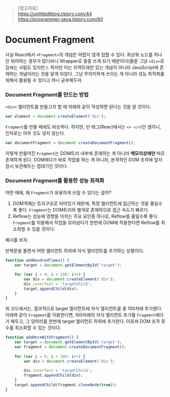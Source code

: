 > [참고자료]  
> https://untitledtblog.tistory.com/44  
> https://programmer-seva.tistory.com/60  

# Document Fragment
사실 React에서 `<Fragment>`의 개념은 어렵지 않게 접할 수 있다. 최상위 노드를 하나만 둬야하는 경우가 많다보니 Wrapper로 종종 쓰게 되기 때문이다(물론 그냥 `<div>`로 감싸는 사람도 있지만.). 하지만 이는 리액트에만 있는 개념이 아니라 JavaScript에 존재하는 개념이라는 것을 알게 되었다. 그냥 무의미하게 쓰이는 게 아니라 성능 최적화를 위해서 활용될 수 있다고 하니 공부해두자.

### Document Fragment를 만드는 방법
`<div>` 엘리먼트를 만들고자 할 때 아래와 같이 작성하면 된다는 것을 알 것이다.

```js
var element = document.createElement('div');
```

`Fragment`를 만들 때에도 비슷하다. 하지만, 빈 태그(React에서는 `<> </>`)인 셈이니, 인자로는 아무 것도 넣지 않는다.

```js
var documentFragment = document.createDocumentFragment();
```

이렇게 만들어진 `Fragment`는 DOM트리 내부에 존재하는 게 아니라 **메모리상에만** 따로 존재하게 된다. DOM에다가 바로 작업을 하는 게 아니라, 본격적인 DOM 조작에 앞서 잠시 보관해두는 껍데기인 것이다.

### Document Fragment를 활용한 성능 최적화
어떤 때에, 왜 `Fragment`가 유용하게 쓰일 수 있다는 걸까?

1. DOM객체는 트리구조로 되어있기 때문에, 특정 엘리먼트에 접근하는 것을 줄일수록 좋다. `Fragment`는 DOM트리와 별개로 존재하므로 접근 속도가 빠르다.
2. Reflow는 성능에 영향을 미치는 주요 요인중 하나로, Reflow를 줄일수록 좋다. `Fragment`를 이용해서 작업을 모아놨다가 한번에 DOM에 적용한다면 Reflow를 최소화할 수 있을 것이다.

예시를 보자.  

반복문을 돌면서 어떤 엘리먼트 하위에 자식 엘리먼트를 추가하는 상황이다.

```js
function addHundredTimes() {
    var target = document.getElementById('target');

    for (var i = 0; i < 100; i++) {
        var div = document.createElement('div');
        div.innerText = 'targetChild';
        target.appendChild(div);
    }
}
```

위 코드에서는, 결과적으로 target 엘리먼트에 자식 엘리먼트를 총 100차례 추가했다. 아래와 같이 `Fragment`를 이용한다면, 100차례의 자식 엘리먼트 추가를 `Fragment`에다가 해두고, 그 덩어리를 한번에 target 엘리먼트 하위에 추가한다. 이로써 DOM 조작 횟수를 최소화할 수 있는 것이다.

```js
function addOnceWithFragment() {
    var target = document.getElementById('target');
    var fragment = document.createDocumentFragment();
 
    for (var i = 0; i < 100; i++) {
        var div = document.createElement('div');
 
        div.innerText = 'targetChild';
        fragment.appendChild(div);
    }
    target.appendChild(fragment.cloneNode(true));
}
```
